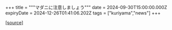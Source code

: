 +++
title = """マダニに注意しましょう"""
date = 2024-09-30T15:00:00.000Z
expiryDate = 2024-12-26T01:41:06.202Z
tags = ["kuriyama","news"]
+++


[[source]](https://www.town.kuriyama.hokkaido.jp/soshiki/38/28902.html)
